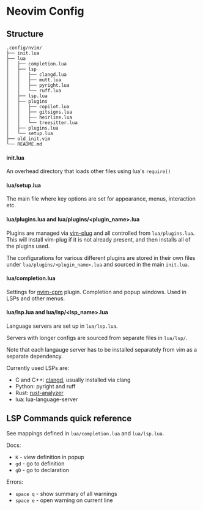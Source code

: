 # Neovim Config

## Structure

```
.config/nvim/
├── init.lua
├── lua
│   ├── completion.lua
│   ├── lsp
│   │   ├── clangd.lua
│   │   ├── mutt.lua
│   │   ├── pyright.lua
│   │   └── ruff.lua
│   ├── lsp.lua
│   ├── plugins
│   │   ├── copilot.lua
│   │   ├── gitsigns.lua
│   │   ├── heirline.lua
│   │   └── treesitter.lua
│   ├── plugins.lua
│   └── setup.lua
├── old_init.vim
└── README.md
```

#### init.lua

An overhead directory that loads other files using lua's `require()`

#### lua/setup.lua

The main file where key options are set for appearance, menus, interaction etc.

#### lua/plugins.lua and lua/plugins/<plugin_name>.lua

Plugins are managed via [vim-plug](https://github.com/junegunn/vim-plug) and all controlled from `lua/plugins.lua`.
This will install vim-plug if it is not already present, and then installs all of the plugins used.

The configurations for various different plugins are stored in their own files
under `lua/plugins/<plugin_name>.lua` and sourced in the main `init.lua`.

#### lua/completion.lua

Settings for [nvim-cpm](https://github.com/hrsh7th/nvim-cmp) plugin.
Completion and popup windows. Used in LSPs and other menus.

#### lua/lsp.lua and lua/lsp/<lsp_name>.lua

Language servers are set up in `lua/lsp.lua`.

Servers with longer configs are sourced from separate files
in `lua/lsp/`.

Note that each langauge server has to be installed separately from vim as a
separate dependency.

Currently used LSPs are:

- C and C++: [clangd](https://clangd.llvm.org/), usually installed via clang
- Python: pyright and ruff
- Rust: [rust-analyzer](https://rust-analyzer.github.io/)
- lua: lua-language-server

## LSP Commands quick reference

See mappings defined in `lua/completion.lua` and `lua/lsp.lua`.

Docs:

- `K` - view definition in popup
- `gd` - go to definition
- `gD` - go to declaration

Errors:

- `space q` - show summary of all warnings
- `space e` - open warning on current line

